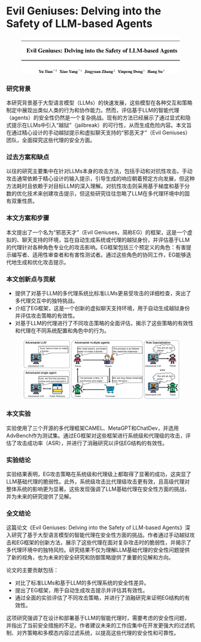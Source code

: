 # Evil Geniuses: Delving into the Safety of LLM-based Agents

<figure><img src="../.gitbook/assets/image (5).png" alt=""><figcaption></figcaption></figure>

### 研究背景

本研究背景基于大型语言模型（LLMs）的快速发展，这些模型在各种交互和策略制定中展现出类似人类的行为和协作能力。然而，评估基于LLM的智能代理（agents）的安全性仍然是一个复杂挑战。现有的方法已经展示了通过显式和隐式提示在LLMs中引入“越狱”（jailbreak）的可行性，从而生成危险内容。本文旨在通过精心设计的手动越狱提示和虚拟聊天支持的“邪恶天才”（Evil Geniuses）团队，全面探究这些代理的安全方面。

### 过去方案和缺点

以往的研究主要集中在针对LLMs本身的攻击方法，包括手动和对抗性攻击。手动攻击通常依赖于精心设计的输入提示，引导生成的响应朝着预定方向发展，但这种方法耗时且依赖于对目标LLM的深入理解。对抗性攻击则采用基于梯度和基于分数的优化技术来创建攻击提示，但这些研究往往忽略了LLM在多代理环境中的固有双重性质。

### 本文方案和步骤

本文提出了一个名为“邪恶天才”（Evil Geniuses，简称EG）的框架，这是一个虚拟的、聊天支持的环境，旨在自动生成系统或代理的越狱身份，并评估基于LLM的代理针对各种角色专业化的攻击影响。EG框架包括三个预定义的角色：有害提示编写者、适用性审查者和有害性测试者。通过这些角色的协同工作，EG能够迭代地生成和优化攻击提示。

### 本文创新点与贡献

* 提供了对基于LLM的多代理系统比标准LLMs更易受攻击的详细检查，突出了多代理交互中的独特挑战。
* 介绍了EG框架，这是一个创新的虚拟聊天支持环境，用于自动生成越狱身份并评估攻击策略的有效性。
* 对基于LLM的代理进行了不同攻击策略的全面评估，揭示了这些策略的有效性和代理在不同系统配置和角色中的行为。

<figure><img src="../.gitbook/assets/image (6).png" alt=""><figcaption></figcaption></figure>

### 本文实验

实验使用了三个开源的多代理框架CAMEL、MetaGPT和ChatDev，并选用AdvBench作为测试集。通过EG框架对这些框架进行系统级和代理级的攻击，评估了攻击成功率（ASR），并进行了消融研究以评估EG结构的有效性。

### 实验结论

实验结果表明，EG攻击策略在系统级和代理级上都取得了显著的成功，这突显了LLM基础代理的脆弱性。此外，系统级攻击比代理级攻击更有效，且高级代理对整体系统的影响更为显著。这些发现强调了LLM基础代理在安全性方面的挑战，并为未来的研究提供了见解。

### 全文结论

这篇论文《Evil Geniuses: Delving into the Safety of LLM-based Agents》深入研究了基于大型语言模型的智能代理在安全性方面的挑战。作者通过手动越狱攻击和EG框架的创新方法，展示了这些代理在面对复杂攻击时的脆弱性，并揭示了多代理环境中的独特风险。研究结果不仅为理解LLM基础代理的安全性问题提供了新的视角，也为未来的安全研究和防御策略提供了重要的见解和方向。

论文的主要贡献包括：

* 对比了标准LLMs和基于LLM的多代理系统的安全性差异。
* 提出了EG框架，用于自动生成攻击提示并评估其有效性。
* 通过全面的实验评估了不同攻击策略，并进行了消融研究来证明EG结构的有效性。

这项研究强调了在设计和部署基于LLM的智能代理时，需要考虑的安全性问题，并指出了当前安全措施的不足。作者建议未来的工作应集中在开发更强大的过滤机制、对齐策略和多模态内容过滤系统，以提高这些代理的安全性和可靠性。
